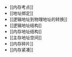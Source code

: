 *   [[内存考点]]
*   [[地址绑定]]
*   [[逻辑地址到物理地址的转换]]
*   [[逻辑地址结构]]
*   [[内存地址结构]]
*   [[主存地址空间]]
*   [[内存碎片]]
*   [[内存紧凑]]